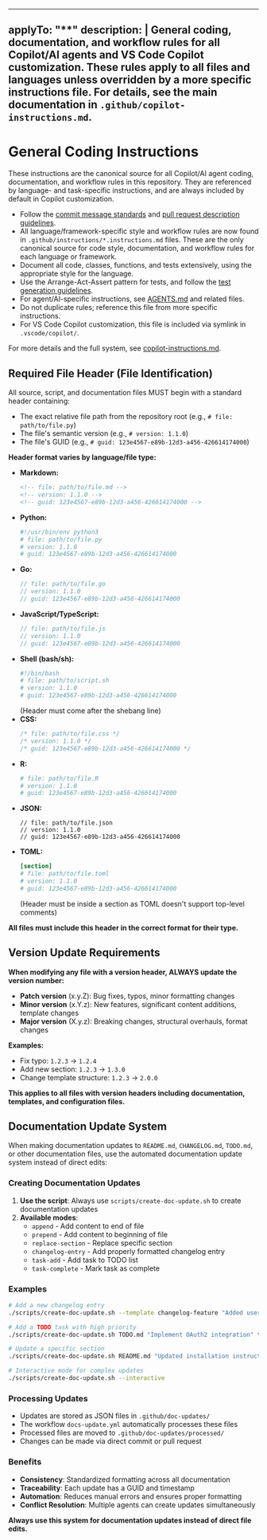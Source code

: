 <!-- file: .github/instructions/general-coding.instructions.md -->
<!-- version: 1.2.0 -->
<!-- guid: 1a2b3c4d-5e6f-7a8b-9c0d-1e2f3a4b5c6d -->
<!-- DO NOT EDIT: This file is managed centrally in ghcommon repository -->
<!-- To update: Create an issue/PR in jdfalk/ghcommon -->

---
applyTo: "**"
description: |
  General coding, documentation, and workflow rules for all Copilot/AI agents and VS Code Copilot customization. These rules apply to all files and languages unless overridden by a more specific instructions file. For details, see the main documentation in `.github/copilot-instructions.md`.
---

# General Coding Instructions

These instructions are the canonical source for all Copilot/AI agent coding,
documentation, and workflow rules in this repository. They are referenced by
language- and task-specific instructions, and are always included by default in
Copilot customization.

- Follow the [commit message standards](../commit-messages.md) and
  [pull request description guidelines](../pull-request-descriptions.md).
- All language/framework-specific style and workflow rules are now found in
  `.github/instructions/*.instructions.md` files. These are the only canonical
  source for code style, documentation, and workflow rules for each language or
  framework.
- Document all code, classes, functions, and tests extensively, using the
  appropriate style for the language.
- Use the Arrange-Act-Assert pattern for tests, and follow the
  [test generation guidelines](../test-generation.md).
- For agent/AI-specific instructions, see [AGENTS.md](../AGENTS.md) and related
  files.
- Do not duplicate rules; reference this file from more specific instructions.
- For VS Code Copilot customization, this file is included via symlink in
  `.vscode/copilot/`.

For more details and the full system, see
[copilot-instructions.md](../copilot-instructions.md).

## Required File Header (File Identification)

All source, script, and documentation files MUST begin with a standard header
containing:

- The exact relative file path from the repository root (e.g.,
  `# file: path/to/file.py`)
- The file's semantic version (e.g., `# version: 1.1.0`)
- The file's GUID (e.g., `# guid: 123e4567-e89b-12d3-a456-426614174000`)

**Header format varies by language/file type:**

- **Markdown:**
  ```markdown
  <!-- file: path/to/file.md -->
  <!-- version: 1.1.0 -->
  <!-- guid: 123e4567-e89b-12d3-a456-426614174000 -->
  ```
- **Python:**
  ```python
  #!/usr/bin/env python3
  # file: path/to/file.py
  # version: 1.1.0
  # guid: 123e4567-e89b-12d3-a456-426614174000
  ```
- **Go:**
  ```go
  // file: path/to/file.go
  // version: 1.1.0
  // guid: 123e4567-e89b-12d3-a456-426614174000
  ```
- **JavaScript/TypeScript:**
  ```js
  // file: path/to/file.js
  // version: 1.1.0
  // guid: 123e4567-e89b-12d3-a456-426614174000
  ```
- **Shell (bash/sh):**
  ```bash
  #!/bin/bash
  # file: path/to/script.sh
  # version: 1.1.0
  # guid: 123e4567-e89b-12d3-a456-426614174000
  ```
  (Header must come after the shebang line)
- **CSS:**
  ```css
  /* file: path/to/file.css */
  /* version: 1.1.0 */
  /* guid: 123e4567-e89b-12d3-a456-426614174000 */
  ```
- **R:**
  ```r
  # file: path/to/file.R
  # version: 1.1.0
  # guid: 123e4567-e89b-12d3-a456-426614174000
  ```
- **JSON:**
  ```jsonc
  // file: path/to/file.json
  // version: 1.1.0
  // guid: 123e4567-e89b-12d3-a456-426614174000
  ```
- **TOML:**
  ```toml
  [section]
  # file: path/to/file.toml
  # version: 1.1.0
  # guid: 123e4567-e89b-12d3-a456-426614174000
  ```
  (Header must be inside a section as TOML doesn't support top-level comments)

**All files must include this header in the correct format for their type.**

## Version Update Requirements

**When modifying any file with a version header, ALWAYS update the version
number:**

- **Patch version** (x.y.Z): Bug fixes, typos, minor formatting changes
- **Minor version** (x.Y.z): New features, significant content additions,
  template changes
- **Major version** (X.y.z): Breaking changes, structural overhauls, format
  changes

**Examples:**

- Fix typo: `1.2.3` → `1.2.4`
- Add new section: `1.2.3` → `1.3.0`
- Change template structure: `1.2.3` → `2.0.0`

**This applies to all files with version headers including documentation,
templates, and configuration files.**

## Documentation Update System

When making documentation updates to `README.md`, `CHANGELOG.md`, `TODO.md`, or
other documentation files, use the automated documentation update system instead
of direct edits:

### Creating Documentation Updates

1. **Use the script**: Always use `scripts/create-doc-update.sh` to create
   documentation updates
2. **Available modes**:
   - `append` - Add content to end of file
   - `prepend` - Add content to beginning of file
   - `replace-section` - Replace specific section
   - `changelog-entry` - Add properly formatted changelog entry
   - `task-add` - Add task to TODO list
   - `task-complete` - Mark task as complete

### Examples

```bash
# Add a new changelog entry
./scripts/create-doc-update.sh --template changelog-feature "Added user authentication system"

# Add a TODO task with high priority
./scripts/create-doc-update.sh TODO.md "Implement OAuth2 integration" task-add --priority HIGH

# Update a specific section
./scripts/create-doc-update.sh README.md "Updated installation instructions" replace-section --section "Installation"

# Interactive mode for complex updates
./scripts/create-doc-update.sh --interactive
```

### Processing Updates

- Updates are stored as JSON files in `.github/doc-updates/`
- The workflow `docs-update.yml` automatically processes these files
- Processed files are moved to `.github/doc-updates/processed/`
- Changes can be made via direct commit or pull request

### Benefits

- **Consistency**: Standardized formatting across all documentation
- **Traceability**: Each update has a GUID and timestamp
- **Automation**: Reduces manual errors and ensures proper formatting
- **Conflict Resolution**: Multiple agents can create updates simultaneously

**Always use this system for documentation updates instead of direct file
edits.**
